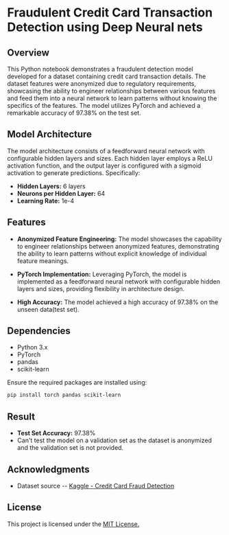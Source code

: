 # Fraudulent Credit Card Transaction Detection using Deep Neural nets

## Overview

This Python notebook demonstrates a fraudulent detection model developed for a dataset containing credit card transaction details. The dataset features were anonymized due to regulatory requirements, showcasing the ability to engineer relationships between various features and feed them into a neural network to learn patterns without knowing the specifics of the features. The model utilizes PyTorch and achieved a remarkable accuracy of 97.38% on the test set.

## Model Architecture

The model architecture consists of a feedforward neural network with configurable hidden layers and sizes. Each hidden layer employs a ReLU activation function, and the output layer is configured with a sigmoid activation to generate predictions. Specifically:

- **Hidden Layers:** 6 layers
- **Neurons per Hidden Layer:** 64
- **Learning Rate:** 1e-4

## Features

- **Anonymized Feature Engineering:** The model showcases the capability to engineer relationships between anonymized features, demonstrating the ability to learn patterns without explicit knowledge of individual feature meanings.
  
- **PyTorch Implementation:** Leveraging PyTorch, the model is implemented as a feedforward neural network with configurable hidden layers and sizes, providing flexibility in architecture design.

- **High Accuracy:** The model achieved a high accuracy of 97.38% on the unseen data(test set).

## Dependencies

- Python 3.x
- PyTorch
- pandas
- scikit-learn

Ensure the required packages are installed using:

```bash
pip install torch pandas scikit-learn

```

## Result

- **Test Set Accuracy:** 97.38%
- Can't test the model on a validation set as the dataset is anonymized and the validation set is not provided.

## Acknowledgments

- Dataset source -- [Kaggle - Credit Card Fraud Detection](https://www.kaggle.com/datasets/nelgiriyewithana/credit-card-fraud-detection-dataset-2023)

## License

This project is licensed under the [MIT License.](https://choosealicense.com/licenses/mit/)